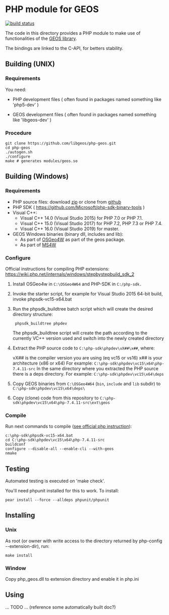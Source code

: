# PHP module for GEOS

[![build status](https://dronie.osgeo.org/api/badges/geos/php-geos/status.svg?branch=master)](https://github.com/libgeos/php-geos/tree/master)

The code in this directory provides a PHP module to make use
of functionalities of the [GEOS library](http://geos.osgeo.org).

The bindings are linked to the C-API, for betters stability.

## Building (UNIX)

### Requirements

You need:

- PHP development files
  ( often found in packages named something like 'php5-dev' )

- GEOS development files
  ( often found in packages named something like 'libgeos-dev' )

### Procedure

    git clone https://github.com/libgeos/php-geos.git
    cd php-geos
    ./autogen.sh
    ./configure
    make # generates modules/geos.so

## Building (Windows)

### Requirements

- PHP source files:  download [zip](http://windows.php.net/download/) or clone from [github](https://github.com/php/php-src)
- PHP SDK ( https://github.com/Microsoft/php-sdk-binary-tools )
- Visual C++:
  * Visual C++ 14.0 (Visual Studio 2015) for PHP 7.0 or PHP 7.1.
  * Visual C++ 15.0 (Visual Studio 2017) for PHP 7.2, PHP 7.3 or PHP 7.4.
  * Visual C++ 16.0 (Visual Studio 2019) for master.
- GEOS Windows binaries (binary dll, includes and lib):
    * As part of [OSGeo4W](http://osgeo4w.osgeo.org/) as part of the geos package.
    * As part of [MS4W](https://ms4w.com/)

### Configure

Official instructions for compiling PHP extensions: https://wiki.php.net/internals/windows/stepbystepbuild_sdk_2

1. Install OSGeo4w in `C:\OSGeo4W64` and PHP-SDK in `C:/php-sdk.`
2. Invoke the starter script, for example for Visual Studio 2015 64-bit build, invoke phpsdk-vc15-x64.bat
3. Run the phpsdk_buildtree batch script which will create the desired directory structure:

        phpsdk_buildtree phpdev

    The phpsdk_buildtree script will create the path according to the currently VC++ version used and switch into the newly created directory
4. Extract the PHP source code to `C:\php-sdk\phpdev\vX##\x##`, where:

    vX## is the compiler version you are using (eq vc15 or vs16)
    x## is your architecture (x86 or x64)
    For example: `C:\php-sdk\phpdev\vc15\x64\php-7.4.11-src`
    In the same directory where you extracted the PHP source there is a deps directory.
    For example: `C:\php-sdk\phpdev\vc15\x64\deps`

5. Copy GEOS binaries from `C:\OSGeo4W64` (`bin`, `include` and `lib` subdir) to `C:\php-sdk\phpdev\vc15\x64\deps\`
6. Copy (clone) code from this repository to `C:\php-sdk\phpdev\vc15\x64\php-7.4.11-src\ext\geos`


### Compile

Run next commands to compile ([see official php instruction](https://wiki.php.net/internals/windows/stepbystepbuild_sdk_2)):

    c:\php-sdk\phpsdk-vc15-x64.bat
    cd C:\php-sdk\phpdev\vc15\x64\php-7.4.11-src
    buildconf
    configure --disable-all --enable-cli --with-geos
    nmake



## Testing

Automated testing is executed on 'make check'.

You'll need phpunit installed for this to work. To install:

    pear install --force --alldeps phpunit/phpunit

## Installing

### Unix

As root (or owner with write access to the directory
returned by php-config --extension-dir), run:

    make install

### Window
Copy php_geos.dll to extension directory and enable it in php.ini

## Using

 ... TODO ...
 (reference some automatically built doc?)
